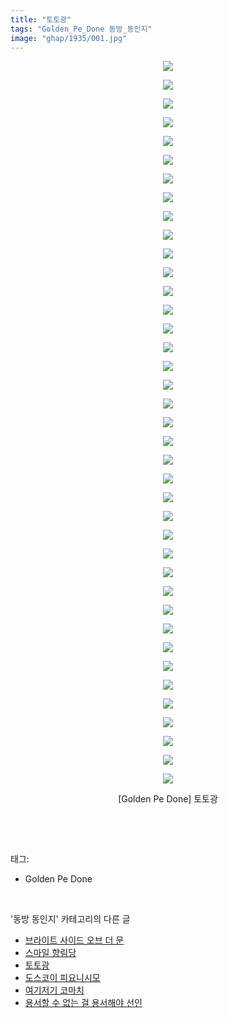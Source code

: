 ```yaml
---
title: "토토광"
tags: "Golden_Pe_Done 동방_동인지"
image: "ghap/1935/001.jpg"
---
```

<div class="article">
<p style="text-align: center; clear: none; float: none;"><img src="{{ site.nasurl }}/ghap/1935/001.jpg"/></p>
<p style="text-align: center; clear: none; float: none;"><img src="{{ site.nasurl }}/ghap/1935/002.jpg"/></p>
<p style="text-align: center; clear: none; float: none;"><img src="{{ site.nasurl }}/ghap/1935/003.jpg"/></p>
<p style="text-align: center; clear: none; float: none;"><img src="{{ site.nasurl }}/ghap/1935/004.jpg"/></p>
<p style="text-align: center; clear: none; float: none;"><img src="{{ site.nasurl }}/ghap/1935/005.jpg"/></p>
<p style="text-align: center; clear: none; float: none;"><img src="{{ site.nasurl }}/ghap/1935/006.jpg"/></p>
<p style="text-align: center; clear: none; float: none;"><img src="{{ site.nasurl }}/ghap/1935/007.jpg"/></p>
<p style="text-align: center; clear: none; float: none;"><img src="{{ site.nasurl }}/ghap/1935/008.jpg"/></p>
<p style="text-align: center; clear: none; float: none;"><img src="{{ site.nasurl }}/ghap/1935/009.jpg"/></p>
<p style="text-align: center; clear: none; float: none;"><img src="{{ site.nasurl }}/ghap/1935/010.jpg"/></p>
<p style="text-align: center; clear: none; float: none;"><img src="{{ site.nasurl }}/ghap/1935/011.jpg"/></p>
<p style="text-align: center; clear: none; float: none;"><img src="{{ site.nasurl }}/ghap/1935/012.jpg"/></p>
<p style="text-align: center; clear: none; float: none;"><img src="{{ site.nasurl }}/ghap/1935/013.jpg"/></p>
<p style="text-align: center; clear: none; float: none;"><img src="{{ site.nasurl }}/ghap/1935/014.jpg"/></p>
<p style="text-align: center; clear: none; float: none;"><img src="{{ site.nasurl }}/ghap/1935/015.jpg"/></p>
<p style="text-align: center; clear: none; float: none;"><img src="{{ site.nasurl }}/ghap/1935/016.jpg"/></p>
<p style="text-align: center; clear: none; float: none;"><img src="{{ site.nasurl }}/ghap/1935/017.jpg"/></p>
<p style="text-align: center; clear: none; float: none;"><img src="{{ site.nasurl }}/ghap/1935/018.jpg"/></p>
<p style="text-align: center; clear: none; float: none;"><img src="{{ site.nasurl }}/ghap/1935/019.jpg"/></p>
<p style="text-align: center; clear: none; float: none;"><img src="{{ site.nasurl }}/ghap/1935/020.jpg"/></p>
<p style="text-align: center; clear: none; float: none;"><img src="{{ site.nasurl }}/ghap/1935/021.jpg"/></p>
<p style="text-align: center; clear: none; float: none;"><img src="{{ site.nasurl }}/ghap/1935/022.jpg"/></p>
<p style="text-align: center; clear: none; float: none;"><img src="{{ site.nasurl }}/ghap/1935/023.jpg"/></p>
<p style="text-align: center; clear: none; float: none;"><img src="{{ site.nasurl }}/ghap/1935/024.jpg"/></p>
<p style="text-align: center; clear: none; float: none;"><img src="{{ site.nasurl }}/ghap/1935/025.jpg"/></p>
<p style="text-align: center; clear: none; float: none;"><img src="{{ site.nasurl }}/ghap/1935/026.jpg"/></p>
<p style="text-align: center; clear: none; float: none;"><img src="{{ site.nasurl }}/ghap/1935/027.jpg"/></p>
<p style="text-align: center; clear: none; float: none;"><img src="{{ site.nasurl }}/ghap/1935/028.jpg"/></p>
<p style="text-align: center; clear: none; float: none;"><img src="{{ site.nasurl }}/ghap/1935/029.jpg"/></p>
<p style="text-align: center; clear: none; float: none;"><img src="{{ site.nasurl }}/ghap/1935/030.jpg"/></p>
<p style="text-align: center; clear: none; float: none;"><img src="{{ site.nasurl }}/ghap/1935/031.jpg"/></p>
<p style="text-align: center; clear: none; float: none;"><img src="{{ site.nasurl }}/ghap/1935/032.jpg"/></p>
<p style="text-align: center; clear: none; float: none;"><img src="{{ site.nasurl }}/ghap/1935/033.jpg"/></p>
<p style="text-align: center; clear: none; float: none;"><img src="{{ site.nasurl }}/ghap/1935/034.jpg"/></p>
<p style="text-align: center; clear: none; float: none;"><img src="{{ site.nasurl }}/ghap/1935/035.jpg"/></p>
<p style="text-align: center; clear: none; float: none;"><img src="{{ site.nasurl }}/ghap/1935/036.jpg"/></p>
<p style="text-align: center; clear: none; float: none;"><img src="{{ site.nasurl }}/ghap/1935/037.jpg"/></p>
<p style="text-align: center; clear: none; float: none;"><img src="{{ site.nasurl }}/ghap/1935/038.jpg"/></p>
<p style="text-align: center; clear: none; float: none;"><img src="{{ site.nasurl }}/ghap/1935/039.jpg"/></p>
<p style="text-align: center; clear: none; float: none;">[Golden Pe Done] 토토광</p>
<p><br/></p>
</div><br/>
<div class="tagTrail">
<p>태그: </p>
<ul>
<li>Golden Pe Done</li>
</ul>
</div><br/>
<div class="another">
<p>'동방 동인지' 카테고리의 다른 글</p>
<ul>
<li><a href="/2016-08-31-ghap_1938">브라이트 사이드 오브 더 문</a></li>
<li><a href="/2016-08-31-ghap_1936">스마일 향림당</a></li>
<li><a href="/2016-08-31-ghap_1935">토토광</a></li>
<li><a href="/2016-08-31-ghap_1934">도스코이 피요니시모</a></li>
<li><a href="/2016-08-31-ghap_1933">여기저기 코마치</a></li>
<li><a href="/2016-08-31-ghap_1932">용서할 수 없는 걸 용서해야 선인</a></li>
</ul>
</div><br/>
<div class="cb_module cb_fluid">
<div class="cb_wrt cb_profile">
</div><!-- commentList close -->
</div><br/>
